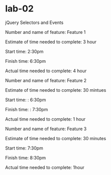 # lab-02
jQuery Selectors and Events

Number and name of feature: Feature 1

Estimate of time needed to complete: 3 hour

Start time: 2:30pm

Finish time: 6:30pm

Actual time needed to complete: 4 hour

Number and name of feature: Feature 2

Estimate of time needed to complete:  30 mintues

Start time: : 6:30pm

Finish time: : 7:30pm

Actual time needed to complete:  1 hour


Number and name of feature: Feature 3

Estimate of time needed to complete: 30 minutes

Start time: 7:30pm

Finish time: 8:30pm

Actual time needed to complete:  1hour

